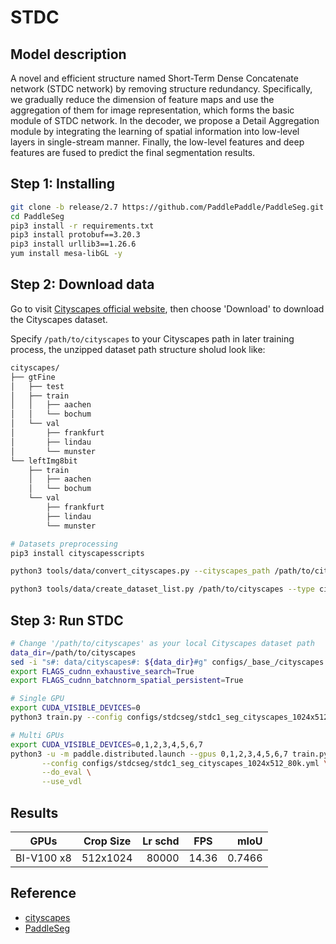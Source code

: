 # STDC

## Model description

A novel and efficient structure named Short-Term Dense Concatenate network (STDC network) by removing structure redundancy. Specifically, we gradually reduce the dimension
of feature maps and use the aggregation of them for image representation, which forms the basic module of STDC
network. In the decoder, we propose a Detail Aggregation module by integrating the learning of spatial information into low-level layers in single-stream manner. Finally,
the low-level features and deep features are fused to predict the final segmentation results. 

## Step 1: Installing

```bash
git clone -b release/2.7 https://github.com/PaddlePaddle/PaddleSeg.git
cd PaddleSeg
pip3 install -r requirements.txt
pip3 install protobuf==3.20.3
pip3 install urllib3==1.26.6
yum install mesa-libGL -y
```

## Step 2: Download data

Go to visit [Cityscapes official website](https://www.cityscapes-dataset.com/), then choose 'Download' to download the Cityscapes dataset.

Specify `/path/to/cityscapes` to your Cityscapes path in later training process, the unzipped dataset path structure sholud look like:

```bash
cityscapes/
├── gtFine
│   ├── test
│   ├── train
│   │   ├── aachen
│   │   └── bochum
│   └── val
│       ├── frankfurt
│       ├── lindau
│       └── munster
└── leftImg8bit
    ├── train
    │   ├── aachen
    │   └── bochum
    └── val
        ├── frankfurt
        ├── lindau
        └── munster
```

```bash
# Datasets preprocessing
pip3 install cityscapesscripts

python3 tools/data/convert_cityscapes.py --cityscapes_path /path/to/cityscapes --num_workers 8

python3 tools/data/create_dataset_list.py /path/to/cityscapes --type cityscapes --separator ","
```

## Step 3: Run STDC

```bash
# Change '/path/to/cityscapes' as your local Cityscapes dataset path
data_dir=/path/to/cityscapes
sed -i "s#: data/cityscapes#: ${data_dir}#g" configs/_base_/cityscapes.yml
export FLAGS_cudnn_exhaustive_search=True
export FLAGS_cudnn_batchnorm_spatial_persistent=True

# Single GPU
export CUDA_VISIBLE_DEVICES=0
python3 train.py --config configs/stdcseg/stdc1_seg_cityscapes_1024x512_80k.yml --do_eval --use_vdl --save_interval 500 --save_dir output

# Multi GPUs
export CUDA_VISIBLE_DEVICES=0,1,2,3,4,5,6,7 
python3 -u -m paddle.distributed.launch --gpus 0,1,2,3,4,5,6,7 train.py \
       --config configs/stdcseg/stdc1_seg_cityscapes_1024x512_80k.yml \
       --do_eval \
       --use_vdl
```

## Results

| GPUs | Crop Size | Lr schd | FPS  | mIoU |
| ------ | --------- | ------: | --------  |--------------:|
|  BI-V100 x8 | 512x1024  |   80000 | 14.36     | 0.7466 |

## Reference
- [cityscapes](https://mmsegmentation.readthedocs.io/en/latest/dataset_prepare.html#cityscapes)
- [PaddleSeg](https://github.com/PaddlePaddle/PaddleSeg)
